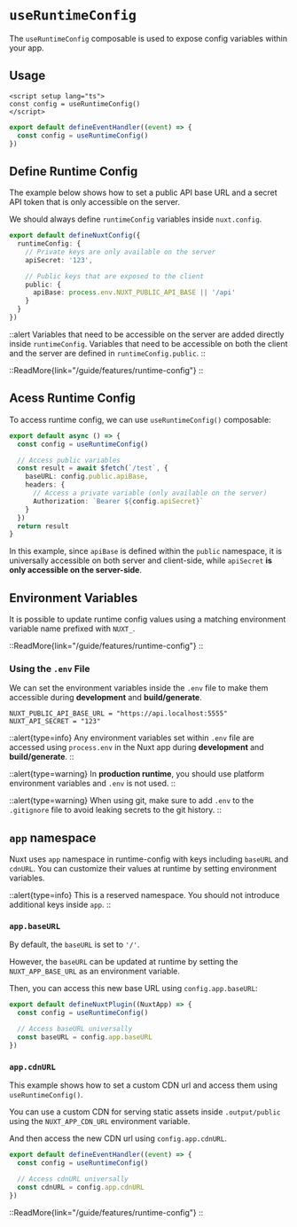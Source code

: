 # `useRuntimeConfig`

The `useRuntimeConfig` composable is used to expose config variables within your app.

## Usage

```vue [app.vue]
<script setup lang="ts">
const config = useRuntimeConfig()
</script>
```

```ts [server/api/foo.ts]
export default defineEventHandler((event) => {
  const config = useRuntimeConfig()
})
```

## Define Runtime Config

The example below shows how to set a public API base URL and a secret API token that is only accessible on the server.

We should always define `runtimeConfig` variables inside `nuxt.config`.

```ts [nuxt.config.ts]
export default defineNuxtConfig({
  runtimeConfig: {
    // Private keys are only available on the server
    apiSecret: '123',

    // Public keys that are exposed to the client
    public: {
      apiBase: process.env.NUXT_PUBLIC_API_BASE || '/api'
    }
  }
})
```

::alert
Variables that need to be accessible on the server are added directly inside `runtimeConfig`. Variables that need to be accessible on both the client and the server are defined in `runtimeConfig.public`.
::

::ReadMore{link="/guide/features/runtime-config"}
::

## Acess Runtime Config

To access runtime config, we can use `useRuntimeConfig()` composable:

```ts [server/api/test.ts]
export default async () => {
  const config = useRuntimeConfig()

  // Access public variables
  const result = await $fetch(`/test`, {
    baseURL: config.public.apiBase,
    headers: {
      // Access a private variable (only available on the server)
      Authorization: `Bearer ${config.apiSecret}`
    }
  })
  return result
}
```

In this example, since `apiBase` is defined within the `public` namespace, it is universally accessible on both server and client-side, while `apiSecret` **is only accessible on the server-side**.

## Environment Variables

It is possible to update runtime config values using a matching environment variable name prefixed with `NUXT_`.

::ReadMore{link="/guide/features/runtime-config"}
::

### Using the `.env` File

We can set the environment variables inside the `.env` file to make them accessible during **development** and **build/generate**.

``` [.env]
NUXT_PUBLIC_API_BASE_URL = "https://api.localhost:5555"
NUXT_API_SECRET = "123"
```

::alert{type=info}
Any environment variables set within `.env` file are accessed using `process.env` in the Nuxt app during **development** and **build/generate**.
::

::alert{type=warning}
In **production runtime**, you should use platform environment variables and `.env` is not used.
::

::alert{type=warning}
When using git, make sure to add `.env` to the `.gitignore` file to avoid leaking secrets to the git history.
::

## `app` namespace

Nuxt uses `app` namespace in runtime-config with keys including `baseURL` and `cdnURL`. You can customize their values at runtime by setting environment variables.

::alert{type=info}
This is a reserved namespace. You should not introduce additional keys inside `app`.
::

### `app.baseURL`

By default, the `baseURL` is set to `'/'`.

However, the `baseURL` can be updated at runtime by setting the `NUXT_APP_BASE_URL` as an environment variable.

Then, you can access this new base URL using `config.app.baseURL`:

```ts [/plugins/my-plugin.ts]
export default defineNuxtPlugin((NuxtApp) => {
  const config = useRuntimeConfig()

  // Access baseURL universally
  const baseURL = config.app.baseURL
})
```

### `app.cdnURL`

This example shows how to set a custom CDN url and access them using `useRuntimeConfig()`.

You can use a custom CDN for serving static assets inside `.output/public` using the `NUXT_APP_CDN_URL` environment variable.

And then access the new CDN url using `config.app.cdnURL`.

```ts [server/api/foo.ts]
export default defineEventHandler((event) => {
  const config = useRuntimeConfig()

  // Access cdnURL universally
  const cdnURL = config.app.cdnURL
})
```

::ReadMore{link="/guide/features/runtime-config"}
::
